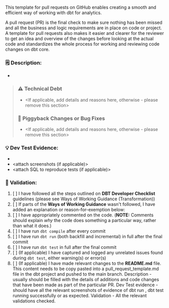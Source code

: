 This template for pull requests on GitHub enables creating a smooth and efficient way of working with dbt for analytics.

A pull request (PR) is the final check to make sure nothing has been missed and all the business and logic requirements are in place on code or project. 
A template for pull requests also makes it easier and clearer for the reviewer to get an idea and overview of the changes before looking at the actual code and standardizes the whole process for working and reviewing code changes on dbt core.

### 🗒️ Description:
- <describe the feature or bug fix here>
> ### ⚠️ **Technical Debt**
> - <If applicable, add details and reasons here, otherwise - please remove this section>
> ### 🛄 **Piggyback Changes or Bug Fixes**
> - <If applicable, add details and reasons here, otherwise - please remove this section>
### 💡 **Dev Test Evidence:**
- <add details here>
- <attach screenshots (if applicable)>
- <attach SQL to reproduce tests (if applicable)>
### 📌 **Validation:**
1. [ ] I have followed all the steps outlined on **DBT Developer Checklist** guidelines (please see Ways of Working Guidance (Transformation))
2. [ ] If parts of the **Ways of Working Guidance** wasn't followed, I have added an explanation or reason-for-exemption below:
3. [ ] I have appropriately commented on the code. (**NOTE:** Comments should explain *why* the code does something a particular way, rather than what it does.)
4. [ ] I have run `dbt compile` after every commit
5. [ ] I have run `dbt run` (both backfill and incremental) in full after the final commit
6. [ ] I have run `dbt test` in full after the final commit
7. [ ] (If applicable) I have captured and logged any unrelated issues found during `dbt test`, either warning(s) or error(s)
8. [ ] (If applicable) I have made relevant changes to the **README.md** file.
This content needs to be copy pasted into a pull_request_template.md file in the dbt project and pushed to the main branch.
Description - usually should be filled with the details of additions and code changes that have been made as part of the particular PR. 
Dev Test evidence - should have all the relevant screenshots of evidence of dbt run , dbt test running successfully or as expected.
Validation - All the relevant validations checked.
